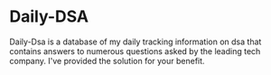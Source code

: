 # Daily-DSA
Daily-Dsa is a database of my daily tracking information on dsa that contains answers to numerous questions asked by the leading tech company.
I've provided the solution for your benefit.
